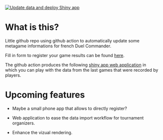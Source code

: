 [![Update data and deploy Shiny app](https://github.com/mwapl/dc-metagame/actions/workflows/update-and-deploy.yml/badge.svg)](https://github.com/mwapl/dc-metagame/actions/workflows/update-and-deploy.yml)

# What is this?

Little github repo using github action to automatically update some metagame informations for french Duel Commander.

Fill in form to register your game results can be found [here](https://script.google.com/macros/s/AKfycbypLu4K7h7oZ7k6kKpNl0uWtzl0QRcZQJB4Axfd--1vffgGcsnXSPUsHlWCpCusXva9/exec).

The github action produces the following [shiny app web application](https://5uwf89-mathieu-laurent.shinyapps.io/DCMetagame-app/) in which you can play with the data from the
last games that were recorded by players.

# Upcoming features

- Maybe a small phone app that allows to directly register?

- Web application to ease the data import workflow for tournament organizers.

- Enhance the vizual rendering.
